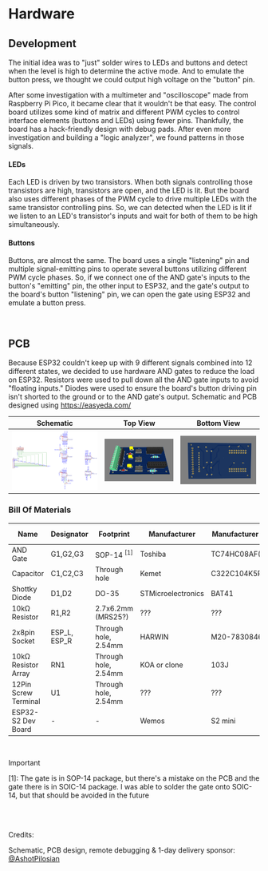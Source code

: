 # Hardware

## Development

The initial idea was to "just" solder wires to LEDs and buttons and detect when the level is high to determine the active mode. And to emulate the button press, we thought we could output high voltage on the "button" pin.

After some investigation with a multimeter and "oscilloscope" made from Raspberry Pi Pico, it became clear that it wouldn't be that easy.
The control board utilizes some kind of matrix and different PWM cycles to control interface elements (buttons and LEDs) using fewer pins.
Thankfully, the board has a hack-friendly design with debug pads. After even more investigation and building a "logic analyzer", we found patterns in those signals.

#### LEDs

Each LED is driven by two transistors. When both signals controlling those transistors are high, transistors are open, and the LED is lit. But the board also uses different phases of the PWM cycle to drive multiple LEDs with the same transistor controlling pins.
So, we can detected when the LED is lit if we listen to an LED's transistor's inputs and wait for both of them to be high simultaneously.

#### Buttons

Buttons, are almost the same. The board uses a single "listening" pin and multiple signal-emitting pins to operate several buttons utilizing different PWM cycle phases.
So, if we connect one of the AND gate's inputs to the button's "emitting" pin, the other input to ESP32, and the gate's output to the board's button "listening" pin, we can open the gate using ESP32 and emulate a button press.

</br>

## PCB

Because ESP32 couldn't keep up with 9 different signals combined into 12 different states, we decided to use hardware AND gates to reduce the load on ESP32.
Resistors were used to pull down all the AND gate inputs to avoid "floating inputs." Diodes were used to ensure the board's button driving pin isn't shorted to the ground or to the AND gate's output.
Schematic and PCB designed using https://easyeda.com/
</br>

| Schematic                          | Top View                     | Bottom View                        |
| ---------------------------------- | ---------------------------- | ---------------------------------- |
| ![Schematic](images/Schematic.png) | ![Top](images/pcb_top_1.png) | ![Bottom](images/pcb_bottom_1.png) |

### Bill Of Materials

<!-- Made with https://tableconvert.com/markdown-generator -->

| **Name**             | **Designator** | **Footprint**         | **Manufacturer**   | **Manufacturer Part** | **Shop Link**                                                                           | **Spec Link**                                                                                      |
| -------------------- | -------------- | --------------------- | ------------------ | --------------------- | --------------------------------------------------------------------------------------- | -------------------------------------------------------------------------------------------------- |
| AND Gate             | G1,G2,G3       | SOP-14 <sup>[1]</sup> | Toshiba            | TC74HC08AF(F)         | [RS-Online](https://jp.rs-online.com/web/p/logic-gates/5407620)                         | [RS-Online](https://docs.rs-online.com/1187/0900766b8082eec6.pdf)                                  |
| Capacitor            | C1,C2,C3       | Through hole          | Kemet              | C322C104K5R5TA        | [RS-Online](https://jp.rs-online.com/web/p/mlccs-multilayer-ceramic-capacitors/5381433) | [RS-Online](https://docs.rs-online.com/d8bc/0900766b81708365.pdf)                                  |
| Shottky Diode        | D1,D2          | DO-35                 | STMicroelectronics | BAT41                 | [RS-Online](https://jp.rs-online.com/web/p/schottky-diodes-rectifiers/5444679)          | [RS-Online](https://docs.rs-online.com/c98b/0900766b807760f3.pdf)                                  |
| 10kΩ Resistor        | R1,R2          | 2.7x6.2mm (MRS25?)    | ???                | ???                   | [Aliexpress](https://www.aliexpress.com/item/1005003117726705.html)                     | -                                                                                                  |
| 2x8pin Socket        | ESP_L, ESP_R   | Through hole, 2.54mm  | HARWIN             | M20-7830846           | [RS-Online](https://jp.rs-online.com/web/p/pcb-sockets/6816848)                         | [RS-Online](https://docs.rs-online.com/261c/0900766b8154d27c.pdf)                                  |
| 10kΩ Resistor Array  | RN1            | Through hole, 2.54mm  | KOA or clone       | 103J                  | [Eleshop](https://eleshop.jp/shop/g/g71G13K/)                                           | [KOA](https://www.koaglobal.com/-/media/Files/KOA_Global/EN/product/common/eol/rkl_eol.pdf)        |
| 12Pin Screw Terminal | U1             | Through hole, 2.54mm  | ???                | ???                   | [Amazon](https://www.amazon.co.jp/gp/product/B07YBXQXXT)                                | Probably [LCSC](https://datasheet.lcsc.com/lcsc/2301061530_DORABO-DB125-2-54-12P-GN-S_C918129.pdf) |
| ESP32-S2 Dev Board   | -              | -                     | Wemos              | S2 mini               | [Aliexpress](https://www.aliexpress.com/item/1005003145192016.html)                     | [Wemos](https://www.wemos.cc/en/latest/s2/s2_mini.html)                                            |

</br>

> [!IMPORTANT]  
> [1]: The gate is in SOP-14 package, but there's a mistake on the PCB and the gate there is in SOIC-14 package. I was able to solder the gate onto SOIC-14, but that should be avoided in the future

</br>
</br>

Credits:

Schematic, PCB design, remote debugging & 1-day delivery sponsor: [@AshotPilosian](https://github.com/AshotPilosian)
